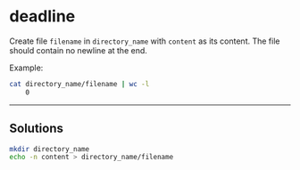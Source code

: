 # deadline

Create file `filename` in `directory_name` with `content` as its content. The file should contain no newline at the end.

Example:

```sh
cat directory_name/filename | wc -l
    0
```

---

## Solutions

```sh
mkdir directory_name
echo -n content > directory_name/filename
```
